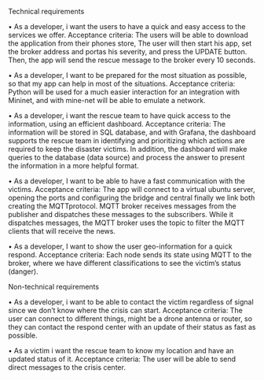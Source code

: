 Technical requirements

• As a developer, i want the users to have a quick and easy
access to the services we offer.
Acceptance criteria: The users will be able to download the
application from their phones store, The user will then
start his app, set the broker address and portas
his severity, and press the UPDATE button. Then, the app
will send the rescue message to the broker every 10
seconds.

• As a developer, I want to be prepared for the most
situation as possible, so that my app can help in most of
the situations.
Acceptance criteria: Python will be used for a much easier
interaction for an integration with Mininet, and with
mine-net will be able to emulate a network.

• As a developer, i want the rescue team to have quick
access to the information, using an efficient dashboard.
Acceptance criteria: The information will be stored in SQL
database, and with Grafana, the dashboard supports the
rescue team in identifying and prioritizing which actions
are required to keep the disaster victims. In addition, the
dashboard will make queries to the database (data source)
and process the answer to present the information in a
more helpful format.

• As a developer, I want to be able to have a fast
communication with the victims.
Acceptance criteria: The app will connect to a virtual
ubuntu server, opening the ports and configuring the
bridge and central finally we link both creating the MQTTprotocol.
MQTT broker receives messages from the publisher and
dispatches these messages to the subscribers. While it
dispatches messages, the MQTT broker uses the topic to
filter the MQTT clients that will receive the news.

• As a developer, I want to show the user geo-information
for a quick respond.
Acceptance criteria: Each node sends its state using MQTT
to the broker, where we have different classifications to
see the victim’s status (danger).

Non-technical requirements

• As a developer, i want to be able to contact the victim
regardless of signal since we don’t know where the crisis
can start.
Acceptance criteria: The user can connect to different
things, might be a drone antenna or router, so they can
contact the respond center with an update of their status
as fast as possible.

• As a victim i want the rescue team to know my location
and have an updated status of it.
Acceptance criteria: The user will be able to send direct
messages to the crisis center.
